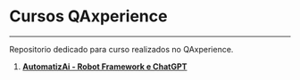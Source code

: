# **Cursos QAxperience**

------

Repositorio dedicado para curso realizados no QAxperience.

1. [**AutomatizAi - Robot Framework e ChatGPT**](https://github.com/SidneyMoreira/QAxperience/tree/main/projects/walkdog)

